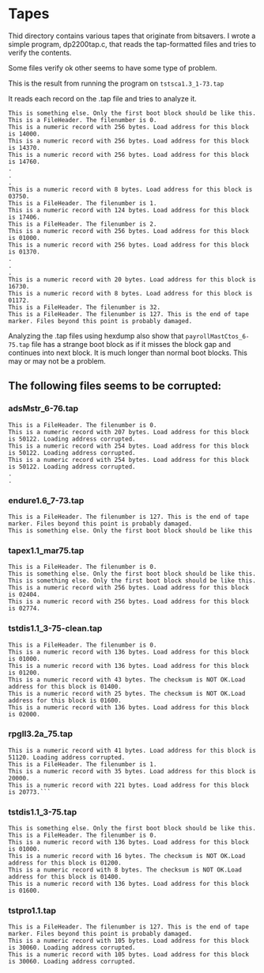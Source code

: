 # Tapes

Thid directory contains various tapes that originate from bitsavers. I wrote a simple program, dp2200tap.c, that reads the tap-formatted files and tries to verify the contents.

Some files verify ok other seems to have some type of problem.

This is the result from running the program on ```tstsca1.3_1-73.tap```

It reads each record on the .tap file and tries to analyze it. 


```
This is something else. Only the first boot block should be like this. 
This is a FileHeader. The filenumber is 0. 
This is a numeric record with 256 bytes. Load address for this block is 14000. 
This is a numeric record with 256 bytes. Load address for this block is 14370. 
This is a numeric record with 256 bytes. Load address for this block is 14760. 
.
.
.
This is a numeric record with 8 bytes. Load address for this block is 03750. 
This is a FileHeader. The filenumber is 1. 
This is a numeric record with 124 bytes. Load address for this block is 17406. 
This is a FileHeader. The filenumber is 2. 
This is a numeric record with 256 bytes. Load address for this block is 01000. 
This is a numeric record with 256 bytes. Load address for this block is 01370. 
.
.
. 
This is a numeric record with 20 bytes. Load address for this block is 16730. 
This is a numeric record with 8 bytes. Load address for this block is 01172. 
This is a FileHeader. The filenumber is 32. 
This is a FileHeader. The filenumber is 127. This is the end of tape marker. Files beyond this point is probably damaged.
```

Analyzing the .tap files using hexdump also show that ```payrollMastCtos_6-75.tap``` file has a strange boot block as if it misses the block gap and continues into next block. It is much longer than normal boot blocks. This may or may not be a problem.


## The following files seems to be corrupted:

### adsMstr_6-76.tap
```
This is a FileHeader. The filenumber is 0. 
This is a numeric record with 207 bytes. Load address for this block is 50122. Loading address corrupted.
This is a numeric record with 254 bytes. Load address for this block is 50122. Loading address corrupted.
This is a numeric record with 254 bytes. Load address for this block is 50122. Loading address corrupted.
.
.
```

### endure1.6_7-73.tap
```This is something else. Only the first boot block should be like this. 
This is a FileHeader. The filenumber is 127. This is the end of tape marker. Files beyond this point is probably damaged.
This is something else. Only the first boot block should be like this
```

### tapex1.1_mar75.tap

```This is something else. Only the first boot block should be like this. 
This is a FileHeader. The filenumber is 0. 
This is something else. Only the first boot block should be like this. 
This is something else. Only the first boot block should be like this. 
This is a numeric record with 256 bytes. Load address for this block is 02404. 
This is a numeric record with 256 bytes. Load address for this block is 02774. 
```
### tstdis1.1_3-75-clean.tap
```This is something else. Only the first boot block should be like this. 
This is a FileHeader. The filenumber is 0. 
This is a numeric record with 136 bytes. Load address for this block is 01000. 
This is a numeric record with 136 bytes. Load address for this block is 01200. 
This is a numeric record with 43 bytes. The checksum is NOT OK.Load address for this block is 01400. 
This is a numeric record with 25 bytes. The checksum is NOT OK.Load address for this block is 01600. 
This is a numeric record with 136 bytes. Load address for this block is 02000. 
```
### rpgII3.2a_75.tap
```This is a FileHeader. The filenumber is 0. 
This is a numeric record with 41 bytes. Load address for this block is 51120. Loading address corrupted.
This is a FileHeader. The filenumber is 1. 
This is a numeric record with 35 bytes. Load address for this block is 20000. 
This is a numeric record with 221 bytes. Load address for this block is 20773.```
```
### tstdis1.1_3-75.tap
```
This is something else. Only the first boot block should be like this. 
This is a FileHeader. The filenumber is 0. 
This is a numeric record with 136 bytes. Load address for this block is 01000. 
This is a numeric record with 16 bytes. The checksum is NOT OK.Load address for this block is 01200. 
This is a numeric record with 8 bytes. The checksum is NOT OK.Load address for this block is 01400. 
This is a numeric record with 136 bytes. Load address for this block is 01600.
```
### tstpro1.1.tap


```This is something else. Only the first boot block should be like this. 
This is a FileHeader. The filenumber is 127. This is the end of tape marker. Files beyond this point is probably damaged.
This is a numeric record with 105 bytes. Load address for this block is 30060. Loading address corrupted.
This is a numeric record with 105 bytes. Load address for this block is 30060. Loading address corrupted.
```
